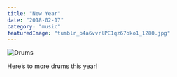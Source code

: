 ```yaml
---
title: "New Year"
date: "2018-02-17"
category: "music"
featuredImage: "tumblr_p4a6vvrlPE1qz67oko1_1280.jpg"
---
```


![Drums](/images/tumblr_p4a6vvrlPE1qz67oko2_1280.jpg)

Here’s to more drums this year!
